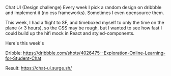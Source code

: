 Chat UI (Design challenge)
Every week I pick a random design on dribbble and implement it (no css frameworks). Sometimes I even opensource them. 

This week, I had a flight to SF, and timeboxed myself to only the time on the plane (< 3 hours), so the CSS may be rough, but I wanted to see how fast I could build up the hifi mock in React and styled-components. 

Here's this week's

Dribble:
https://dribbble.com/shots/4026475--Exploration-Online-Learning-for-Student-Chat

Result:
https://chat-ui.surge.sh/